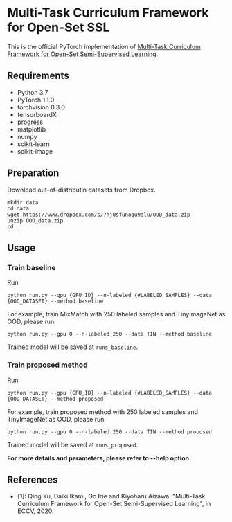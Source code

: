 # Multi-Task Curriculum Framework for Open-Set SSL
This is the official PyTorch implementation of [Multi-Task Curriculum Framework for Open-Set Semi-Supervised Learning](https://arxiv.org/abs/2007.11330). 

## Requirements
- Python 3.7
- PyTorch 1.1.0
- torchvision 0.3.0
- tensorboardX
- progress
- matplotlib
- numpy
- scikit-learn
- scikit-image

## Preparation
Download out-of-distributin datasets from Dropbox.

```
mkdir data
cd data
wget https://www.dropbox.com/s/7nj0sfunoqu9alu/OOD_data.zip
unzip OOD_data.zip
cd ..
```

## Usage

### Train baseline
Run
```
python run.py --gpu {GPU_ID} --n-labeled {#LABELED_SAMPLES} --data {OOD_DATASET} --method baseline
```
For example, train MixMatch with 250 labeled samples and TinyImageNet as OOD, please run:
```
python run.py --gpu 0 --n-labeled 250 --data TIN --method baseline
```
Trained model will be saved at `runs_baseline`.

### Train proposed method
Run
```
python run.py --gpu {GPU_ID} --n-labeled {#LABELED_SAMPLES} --data {OOD_DATASET} --method proposed
```
For example, train proposed method with 250 labeled samples and TinyImageNet as OOD, please run:
```
python run.py --gpu 0 --n-labeled 250 --data TIN --method proposed
```
Trained model will be saved at `runs_proposed`.

**For more details and parameters, please refer to --help option.**

## References
- [1]: Qing Yu, Daiki Ikami, Go Irie and Kiyoharu Aizawa. "Multi-Task Curriculum Framework for Open-Set Semi-Supervised Learning", in ECCV, 2020.